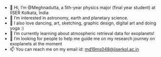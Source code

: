 - 👋 Hi, I’m @Meghnadutta, a 5th-year physics major (final year student) at IISER Kolkata, India
- 👀 I’m interested in astronomy, earth and planetary science. 
- 🌼 I also love dancing, art, sketching, graphic design, digital art and doing yoga :)
- 🌱 I’m currently learning about atmospheric retrieval data for exoplanets!
- 💞️ I’m looking for people to help me guide me on my research journey on exoplanets at the moment
- 📫 You can reach me on my email id: md19ms048@iiserkol.ac.in

<!---
Meghnadutta/Meghnadutta is a ✨ special ✨ repository because its `README.md` (this file) appears on your GitHub profile.
You can click the Preview link to take a look at your changes.
--->
